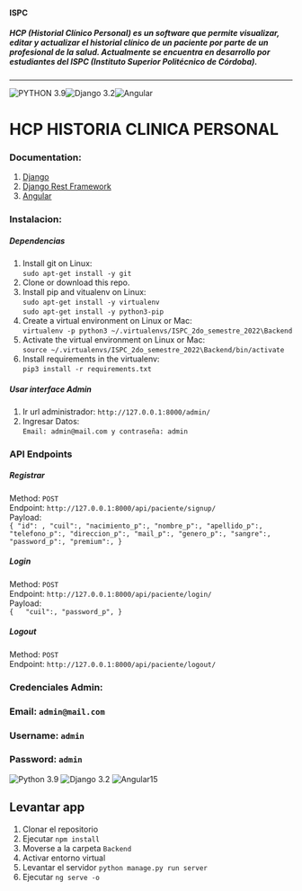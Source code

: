 #### ISPC

##### HCP (Historial Clínico Personal) es un software que permite visualizar, editar y actualizar el historial clínico de un paciente por parte de un profesional de la salud. Actualmente se encuentra en desarrollo por estudiantes del ISPC (Instituto Superior Politécnico de Córdoba).

---

![PYTHON 3.9](https://img.shields.io/badge/Python-3776AB?style=for-the-badge&logo=python&logoColor=white)![Django 3.2](https://img.shields.io/badge/Django-092E20?style=for-the-badge&logo=django&logoColor=white "3.2")![Angular](https://img.shields.io/badge/Angular-DD0031?style=for-the-badge&logo=angular&logoColor=white "Angular")

# HCP HISTORIA CLINICA PERSONAL

### Documentation:

1. [Django](https://docs.djangoproject.com/en/2.0/releases/2.0/)
2. [Django Rest Framework](https://www.django-rest-framework.org/)
3. [Angular](https://angular.io/)

### Instalacion:

##### Dependencias

1. Install git on Linux:  
   `sudo apt-get install -y git`
2. Clone or download this repo.
3. Install pip and vitualenv on Linux:  
   `sudo apt-get install -y virtualenv`  
   `sudo apt-get install -y python3-pip`
4. Create a virtual environment on Linux or Mac:  
   `virtualenv -p python3 ~/.virtualenvs/ISPC_2do_semestre_2022\Backend`
5. Activate the virtual environment on Linux or Mac:  
   `source ~/.virtualenvs/ISPC_2do_semestre_2022\Backend/bin/activate`
6. Install requirements in the virtualenv:  
   `pip3 install -r requirements.txt`

##### Usar interface Admin

1. Ir url administrador:
   `http://127.0.0.1:8000/admin/`
2. Ingresar Datos:  
   `Email: admin@mail.com y contraseña: admin`

### API Endpoints

##### Registrar

Method: `POST`  
Endpoint: `http://127.0.0.1:8000/api/paciente/signup/`  
Payload:  
`{
        "id": ,
        "cuil":,
        "nacimiento_p":,
        "nombre_p":,
        "apellido_p":,
        "telefono_p":,
        "direccion_p":,
        "mail_p":,
        "genero_p":,
        "sangre":,
        "password_p":,
        "premium":,
    }`

##### Login

Method: `POST`  
Endpoint: `http://127.0.0.1:8000/api/paciente/login/`  
Payload:  
`{  
     "cuil":,
    "password_p",
}`

##### Logout

Method: `POST`  
Endpoint: `http://127.0.0.1:8000/api/paciente/logout/`

### Credenciales Admin:

### Email: `admin@mail.com`

### Username: `admin`

### Password: `admin`

![Python 3.9](https://img.shields.io/badge/python-3.9-yellow.svg)
![Django 3.2](https://img.shields.io/badge/Django-3.2-green.svg)
![Angular15](https://img.shields.io/badge/Angular-15-red.svg)

## Levantar app

1. Clonar el repositorio
2. Ejecutar `npm install`
3. Moverse a la carpeta `Backend`
4. Activar entorno virtual
5. Levantar el servidor `python manage.py run server`
6. Ejecutar `ng serve -o`
